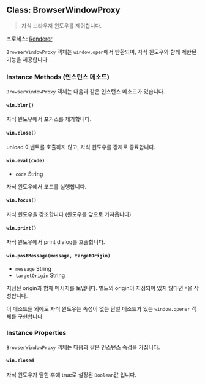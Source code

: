 ## Class: BrowserWindowProxy

> 자식 브라우저 윈도우를 제어합니다.

프로세스: [Renderer](../glossary.md#renderer-process)

`BrowserWindowProxy` 객체는 `window.open`에서 반환되며, 자식 윈도우와 함께 제한된 기능을 제공합니다.

### Instance Methods (인스턴스 메소드)

`BrowserWindowProxy` 객체는 다음과 같은 인스턴스 메소드가 있습니다.

#### `win.blur()`

자식 윈도우에서 포커스를 제거합니다.

#### `win.close()`

unload 이벤트를 호출하지 않고, 자식 윈도우를 강제로 종료합니다.

#### `win.eval(code)`

* `code` String

자식 윈도우에서 코드를 실행합니다.

#### `win.focus()`

자식 윈도우을 강조합니다 (윈도우를 앞으로 가져옵니다).

#### `win.print()`

자식 윈도우에서 print dialog를 호출합니다.

#### `win.postMessage(message, targetOrigin)`

* `message` String
* `targetOrigin` String

지정된 origin과 함께 메시지를 보냅니다. 별도의 origin이 지정되어 있지 않다면 `*`을 작성합니다.

이 메소드들 외에도 자식 윈도우는 속성이 없는 단일 메소드가 있는 `window.opener` 객체를 구현합니다.

### Instance Properties

`BrowserWindowProxy` 객체는 다음과 같은 인스턴스 속성을 가집니다.

#### `win.closed`

자식 윈도우가 닫힌 후에 true로 설정된 `Boolean`값 입니다.